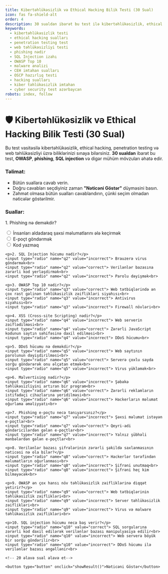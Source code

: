 ```yaml
---
title: Kibertəhlükəsizlik və Ethical Hacking Bilik Testi (30 Sual)
icon: fas fa-shield-alt
order: 4
description: 30 sualdan ibarət bu test ilə kibertəhlükəsizlik, ethical hacking, penetration testing və web təhlükəsizliyi üzrə biliklərinizi yoxlayın. OWASP, phishing, SQL injection və digər mövzuları əhatə edir.
keywords:
  - kibertəhlükəsizlik testi
  - ethical hacking sualları
  - penetration testing test
  - web təhlükəsizliyi testi
  - phishing nədir
  - SQL Injection izahı
  - OWASP Top 10
  - malware analizi
  - CEH imtahan sualları
  - OSCP hazırlıq testi
  - hacking sualları
  - kiber təhlükəsizlik imtahan
  - cyber security test azərbaycan
robots: index, follow
---
```


# 🛡️ Kibertəhlükəsizlik və Ethical Hacking Bilik Testi (30 Sual)

Bu test vasitəsilə kibertəhlükəsizlik, ethical hacking, penetration testing və web təhlükəsizliyi üzrə biliklərinizi sınaya bilərsiniz. **30 sualdan** ibarət bu test, **OWASP**, **phishing**, **SQL injection** və digər mühüm mövzuları əhatə edir.

### Təlimat:
- Bütün suallara cavab verin.
- Doğru cavabları seçdiyiniz zaman **"Nəticəni Göstər"** düyməsini basın.
- Zəhmət olmasa bütün sualları cavablandırın, çünki seçim olmadan nəticələr göstərilmir.

### Suallar:

<form id="quiz-form">
    <p>1. Phishing nə deməkdir?</p>
    <input type="radio" name="q1" value="correct"> İnsanları aldadaraq şəxsi məlumatlarını ələ keçirmək<br>
    <input type="radio" name="q1" value="incorrect"> E-poçt göndərmək<br>
    <input type="radio" name="q1" value="incorrect"> Kod yazmaq<br>

    <p>2. SQL Injection hücumu nədir?</p>
    <input type="radio" name="q2" value="incorrect"> Brauzerə virus göndərmək<br>
    <input type="radio" name="q2" value="correct"> Verilənlər bazasına zərərli kod yerləşdirmək<br>
    <input type="radio" name="q2" value="incorrect"> Parolu dəyişmək<br>

    <p>3. OWASP Top 10 nədir?</p>
    <input type="radio" name="q3" value="correct"> Web tətbiqlərində ən çox rast gəlinən təhlükəsizlik zəiflikləri siyahısı<br>
    <input type="radio" name="q3" value="incorrect"> Antivirus siyahısı<br>
    <input type="radio" name="q3" value="incorrect"> Firewall növləri<br>

    <p>4. XSS (Cross-site Scripting) nədir?</p>
    <input type="radio" name="q4" value="incorrect"> Web serverin zəiflədilməsi<br>
    <input type="radio" name="q4" value="correct"> Zərərli JavaScript kodunun saytın səhifəsinə daxil edilməsi<br>
    <input type="radio" name="q4" value="incorrect"> DDoS hücumu<br>

    <p>5. DDoS hücumu nə deməkdir?</p>
    <input type="radio" name="q5" value="incorrect"> Web saytının parolunun dəyişdirilməsi<br>
    <input type="radio" name="q5" value="correct"> Serverə çoxlu sayda sorğu göndərərək onu əlçatan etmək<br>
    <input type="radio" name="q5" value="incorrect"> Virus yükləmək<br>

    <p>6. Malvertising nədir?</p>
    <input type="radio" name="q6" value="incorrect"> Şəbəkə təhlükəsizliyini artıran bir proqram<br>
    <input type="radio" name="q6" value="correct"> Zərərli reklamların istifadəçi cihazlarına yeridilməsi<br>
    <input type="radio" name="q6" value="incorrect"> Hackerların məlumat oğurlama əməliyyatı<br>

    <p>7. Phishing e-poçtu necə tanıyarsınız?</p>
    <input type="radio" name="q7" value="incorrect"> Şəxsi məlumat istəyən e-poçtlar<br>
    <input type="radio" name="q7" value="correct"> Qeyri-adi göndəricilərdən gələn e-poçtlar<br>
    <input type="radio" name="q7" value="incorrect"> Yalnız şübhəli mənbələrdən gələn e-poçtlar<br>

    <p>8. Verilənlər bazası şifrələrinin zərərli şəkildə saxlanmasının nəticəsi nə ola bilər?</p>
    <input type="radio" name="q8" value="correct"> Hackerlər tərəfindən məlumatların oğurlanması<br>
    <input type="radio" name="q8" value="incorrect"> Şifrəni unutmaq<br>
    <input type="radio" name="q8" value="incorrect"> Şifrəni heç kim bilməyəcək<br>

    <p>9. OWASP ən çox hansı növ təhlükəsizlik zəifliklərinə diqqət yetirir?</p>
    <input type="radio" name="q9" value="correct"> Web tətbiqlərinin təhlükəsizlik zəiflikləri<br>
    <input type="radio" name="q9" value="incorrect"> Server təhlükəsizlik zəiflikləri<br>
    <input type="radio" name="q9" value="incorrect"> Virus və malware təhlükəsizlik zəiflikləri<br>

    <p>10. SQL injection hücumu necə baş verir?</p>
    <input type="radio" name="q10" value="correct"> SQL sorgularına zərərli kod daxil edilərək verilənlər bazası manipulyasiya edilir<br>
    <input type="radio" name="q10" value="incorrect"> Web serverə böyük bir sorğu göndərilir<br>
    <input type="radio" name="q10" value="incorrect"> DDoS hücumu ilə verilənlər bazası əngəllənir<br>

    <!-- 20 əlavə sual əlavə et-->
    
    <button type="button" onclick="showResult()">Nəticəni Göstər</button>
</form>

<script src="/_includes/quiz.js"></script>
